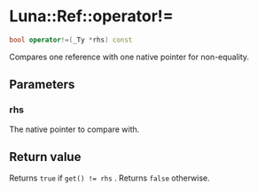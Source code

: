 # Luna::Ref::operator!=

```c++
bool operator!=(_Ty *rhs) const
```

Compares one reference with one native pointer for non-equality. 



## Parameters
### rhs
The native pointer to compare with. 

## Return value
Returns `true` if `get() != rhs` . Returns `false` otherwise. 

